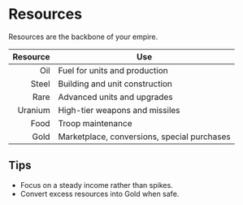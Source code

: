 # Resources

Resources are the backbone of your empire.

| Resource | Use |
|---------:|-----|
| Oil      | Fuel for units and production |
| Steel    | Building and unit construction |
| Rare     | Advanced units and upgrades |
| Uranium  | High-tier weapons and missiles |
| Food     | Troop maintenance |
| Gold     | Marketplace, conversions, special purchases |

## Tips
- Focus on a steady income rather than spikes.
- Convert excess resources into Gold when safe.
